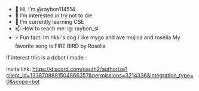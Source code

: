 - 👋 Hi, I’m @raybon114514
- 👀 I’m interested in try not to die
- 🌱 I’m currently learning CSE
- 📫 How to reach me: ig: raybon_sl
- ⚡ Fun fact: Im rikki's dog
I like mygo and ave mujica and roselia
My favorite song is FIRE BIRD by Roselia

If interest this is a dcbot I made :

invite link: 
https://discord.com/oauth2/authorize?client_id=1338708881504866357&permissions=3214336&integration_type=0&scope=bot



<!---
raybon114514/raybon114514 is a ✨ special ✨ repository because its `README.md` (this file) appears on your GitHub profile.
You can click the Preview link to take a look at your changes.
--->
